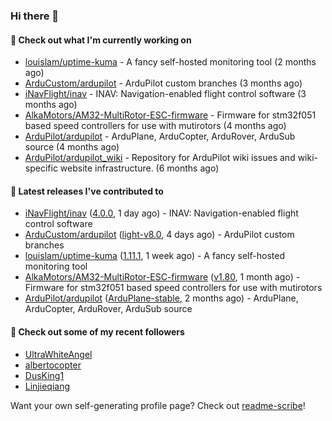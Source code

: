 ### Hi there 👋

#### 👷 Check out what I'm currently working on

- [louislam/uptime-kuma](https://github.com/louislam/uptime-kuma) - A fancy self-hosted monitoring tool (2 months ago)
- [ArduCustom/ardupilot](https://github.com/ArduCustom/ardupilot) - ArduPilot custom branches (3 months ago)
- [iNavFlight/inav](https://github.com/iNavFlight/inav) - INAV: Navigation-enabled flight control software (3 months ago)
- [AlkaMotors/AM32-MultiRotor-ESC-firmware](https://github.com/AlkaMotors/AM32-MultiRotor-ESC-firmware) - Firmware for stm32f051 based speed controllers for use with mutirotors (4 months ago)
- [ArduPilot/ardupilot](https://github.com/ArduPilot/ardupilot) - ArduPlane, ArduCopter, ArduRover, ArduSub source (4 months ago)
- [ArduPilot/ardupilot_wiki](https://github.com/ArduPilot/ardupilot_wiki) - Repository for ArduPilot wiki issues and wiki-specific website infrastructure. (6 months ago)

#### 🔭 Latest releases I've contributed to

- [iNavFlight/inav](https://github.com/iNavFlight/inav) ([4.0.0](https://github.com/iNavFlight/inav/releases/tag/4.0.0), 1 day ago) - INAV: Navigation-enabled flight control software
- [ArduCustom/ardupilot](https://github.com/ArduCustom/ardupilot) ([light-v8.0](https://github.com/ArduCustom/ardupilot/releases/tag/light-v8.0), 4 days ago) - ArduPilot custom branches
- [louislam/uptime-kuma](https://github.com/louislam/uptime-kuma) ([1.11.1](https://github.com/louislam/uptime-kuma/releases/tag/1.11.1), 1 week ago) - A fancy self-hosted monitoring tool
- [AlkaMotors/AM32-MultiRotor-ESC-firmware](https://github.com/AlkaMotors/AM32-MultiRotor-ESC-firmware) ([v1.80](https://github.com/AlkaMotors/AM32-MultiRotor-ESC-firmware/releases/tag/v1.80), 1 month ago) - Firmware for stm32f051 based speed controllers for use with mutirotors
- [ArduPilot/ardupilot](https://github.com/ArduPilot/ardupilot) ([ArduPlane-stable](https://github.com/ArduPilot/ardupilot/releases/tag/ArduPlane-stable), 2 months ago) - ArduPlane, ArduCopter, ArduRover, ArduSub source

#### 👯 Check out some of my recent followers

- [UltraWhiteAngel](https://github.com/UltraWhiteAngel)
- [albertocopter](https://github.com/albertocopter)
- [DusKing1](https://github.com/DusKing1)
- [Linjieqiang](https://github.com/Linjieqiang)

Want your own self-generating profile page? Check out [readme-scribe](https://github.com/muesli/readme-scribe)!
